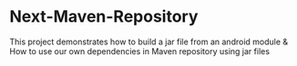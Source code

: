 # Next-Maven-Repository
This project demonstrates how to build a jar file from an android module &amp; How to use our own dependencies in Maven repository using jar files

